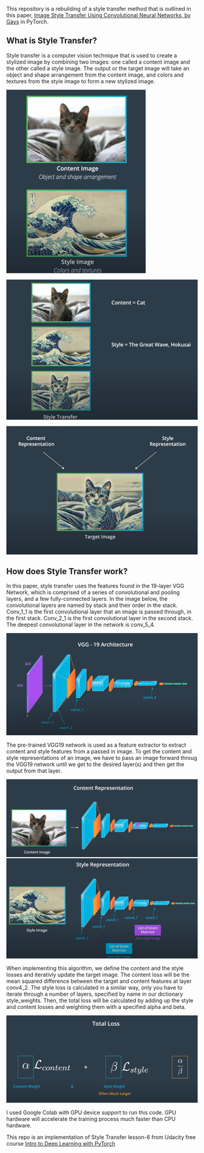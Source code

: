 
This repository is a rebuilding of a style transfer method that is outlined in this paper, [Image Style Transfer Using Convolutional Neural Networks, by Gays](https://www.cv-foundation.org/openaccess/content_cvpr_2016/papers/Gatys_Image_Style_Transfer_CVPR_2016_paper.pdf) in PyTorch.


## What is Style Transfer?

Style transfer is a computer vision technique that is used to create a stylized image by combining two images: one called a content image and the other called a style image. The output or the target image will take an object and shape arrangement from the content image, and colors and textures from the style image to form a new stylized image.

![](readme-images/style-transfer.png)

![](readme-images/style-transfer2.png)

![](readme-images/target-image.png)


## How does Style Transfer work?

In this paper, style transfer uses the features found in the 19-layer VGG Network, which is comprised of a series of convolutional and pooling layers, and a few fully-connected layers. In the image below, the convolutional layers are named by stack and their order in the stack. Conv_1_1 is the first convolutional layer that an image is passed through, in the first stack. Conv_2_1 is the first convolutional layer in the second stack. The deepest convolutional layer in the network is conv_5_4.

![](readme-images/vgg19-architecture.png)

The pre-trained VGG19 network is used as a feature extractor to extract content and style features from a passed in image.
To get the content and style representations of an image, we have to pass an image forward throug the VGG19 network until we get to the desired layer(s) and then get the output from that layer.

![](readme-images/content-image.png)
![](readme-images/style-image.png)

When implementing this algorithm, we define the content and the style losses and iterativly update the target image.
The content loss will be the mean squared difference between the target and content features at layer conv4_2.
The style loss is calculated in a similar way, only you have to iterate through a number of layers, specified by name in our dictionary style_weights.
Then, the total loss will be calculated by adding up the style and content losses and weighting them with a specified alpha and beta.

![](readme-images/total-loss.png)

I used Google Colab with GPU device support to run this code. GPU hardware will accelerate the training process much faster than CPU hardware.

This repo is an implementation of Style Transfer lesson-6 from Udacity free course [Intro to Deep Learning with PyTorch](https://www.udacity.com/course/deep-learning-pytorch--ud188) 